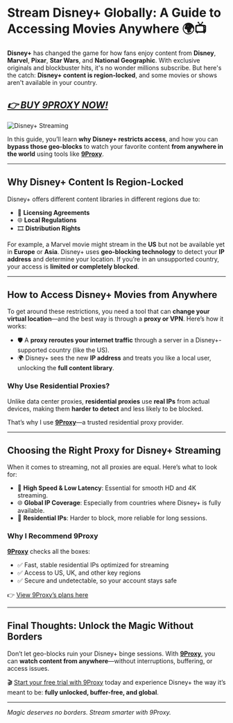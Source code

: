 # Stream Disney+ Globally: A Guide to Accessing Movies Anywhere 🌍📺

**Disney+** has changed the game for how fans enjoy content from **Disney**, **Marvel**, **Pixar**, **Star Wars**, and **National Geographic**. With exclusive originals and blockbuster hits, it's no wonder millions subscribe. But here's the catch: **Disney+ content is region-locked**, and some movies or shows aren't available in your country.
## *[👉 BUY 9PROXY NOW!](https://the9proxy.short.gy/home-github-james2k4)*

![Disney+ Streaming](https://i0.wp.com/centrix.software/wp-content/uploads/disney-plus-la-gi.jpeg)

In this guide, you’ll learn **why Disney+ restricts access**, and how you can **bypass those geo-blocks** to watch your favorite content **from anywhere in the world** using tools like **[9Proxy](https://the9proxy.short.gy/home-github-james2k4)**.

---

## Why Disney+ Content Is Region-Locked

Disney+ offers different content libraries in different regions due to:

- 📜 **Licensing Agreements**
- 🌐 **Local Regulations**
- 🎞️ **Distribution Rights**

For example, a Marvel movie might stream in the **US** but not be available yet in **Europe** or **Asia**. Disney+ uses **geo-blocking technology** to detect your **IP address** and determine your location. If you’re in an unsupported country, your access is **limited or completely blocked**.

---

## How to Access Disney+ Movies from Anywhere

To get around these restrictions, you need a tool that can **change your virtual location**—and the best way is through a **proxy or VPN**. Here’s how it works:

- 🛡️ A **proxy reroutes your internet traffic** through a server in a Disney+-supported country (like the US).
- 🌍 Disney+ sees the new **IP address** and treats you like a local user, unlocking the **full content library**.

### Why Use Residential Proxies?

Unlike data center proxies, **residential proxies** use **real IPs** from actual devices, making them **harder to detect** and less likely to be blocked.

That’s why I use **[9Proxy](https://the9proxy.short.gy/home-github-james2k4)**—a trusted residential proxy provider.

---

## Choosing the Right Proxy for Disney+ Streaming

When it comes to streaming, not all proxies are equal. Here’s what to look for:

- 🚀 **High Speed & Low Latency**: Essential for smooth HD and 4K streaming.
- 🌐 **Global IP Coverage**: Especially from countries where Disney+ is fully available.
- 📱 **Residential IPs**: Harder to block, more reliable for long sessions.

### Why I Recommend 9Proxy

**[9Proxy](https://the9proxy.short.gy/pricing-github-james2k4)** checks all the boxes:

- ✅ Fast, stable residential IPs optimized for streaming
- ✅ Access to US, UK, and other key regions
- ✅ Secure and undetectable, so your account stays safe

👉 [View 9Proxy’s plans here](https://the9proxy.short.gy/pricing-github-james2k4)

---

## Final Thoughts: Unlock the Magic Without Borders

Don’t let geo-blocks ruin your Disney+ binge sessions. With **[9Proxy](https://the9proxy.short.gy/home-github-james2k4)**, you can **watch content from anywhere**—without interruptions, buffering, or access issues.

🎬 [Start your free trial with 9Proxy](https://the9proxy.short.gy/home-github-james2k4) today and experience Disney+ the way it’s meant to be: **fully unlocked, buffer-free, and global**.

---

*Magic deserves no borders. Stream smarter with 9Proxy.*
